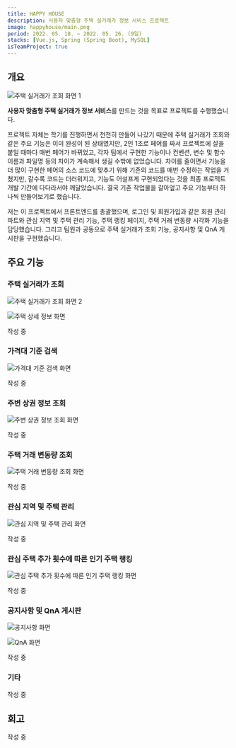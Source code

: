 ```yaml
---
title: HAPPY HOUSE
description: 사용자 맞춤형 주택 실거래가 정보 서비스 프로젝트
image: happyhouse/main.png
period: 2022. 05. 18. ~ 2022. 05. 26. (9일)
stacks: [Vue.js, Spring (Spring Boot), MySQL]
isTeamProject: true
---
```


## 개요

![주택 실거래가 조회 화면 1](/images/projects/happyhouse/search1.png)

**사용자 맞춤형 주택 실거래가 정보 서비스**를 만드는 것을 목표로 프로젝트를 수행했습니다. 

프로젝트 자체는 학기를 진행하면서 천천히 만들어 나갔기 때문에 주택 실거래가 조회와 같은 주요 기능은 이미 완성이 된 상태였지만, 2인 1조로 페어를 짜서 프로젝트에 살을 붙일 때마다 매번 페어가 바뀌었고, 각자 팀에서 구현한 기능이나 컨벤션, 변수 및 함수 이름과 파일명 등의 차이가 계속해서 생길 수밖에 없었습니다. 차이를 줄이면서 기능을 더 많이 구현한 페어의 소스 코드에 맞추기 위해 기존의 코드를 매번 수정하는 작업을 거쳤지만, 갈수록 코드는 더러워지고, 기능도 어설프게 구현되었다는 것을 최종 프로젝트 개발 기간에 다다라서야 깨달았습니다. 결국 기존 작업물을 갈아엎고 주요 기능부터 하나씩 만들어보기로 했습니다.

저는 이 프로젝트에서 프론트엔드를 총괄했으며, 로그인 및 회원가입과 같은 회원 관리 파트와 관심 지역 및 주택 관리 기능, 주택 랭킹 페이지, 주택 거래 변동량 시각화 기능을 담당했습니다. 그리고 팀원과 공동으로 주택 실거래가 조회 기능, 공지사항 및 QnA 게시판을 구현했습니다.

## 주요 기능

### 주택 실거래가 조회

![주택 실거래가 조회 화면 2](/images/projects/happyhouse/search2.png)

![주택 상세 정보 화면](/images/projects/happyhouse/details.png)

작성 중

### 가격대 기준 검색

![가격대 기준 검색 화면](/images/projects/happyhouse/price-filter.png)

작성 중

### 주변 상권 정보 조회

![주변 상권 정보 조회 화면](/images/projects/happyhouse/range.png)

작성 중

### 주택 거래 변동량 조회

![주택 거래 변동량 조회 화면](/images/projects/happyhouse/change-ratio.png)

작성 중

### 관심 지역 및 주택 관리

![관심 지역 및 주택 관리 화면](/images/projects/happyhouse/favorites.png)

작성 중

### 관심 주택 추가 횟수에 따른 인기 주택 랭킹

![관심 주택 추가 횟수에 따른 인기 주택 랭킹 화면](/images/projects/happyhouse/ranking.png)

작성 중

### 공지사항 및 QnA 게시판

![공지사항 화면](/images/projects/happyhouse/notice.png)

![QnA 화면](/images/projects/happyhouse/qna.png)

작성 중

### 기타

작성 중

## 회고

작성 중
